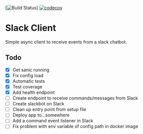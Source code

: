 [![Build Status](https://travis-ci.org/nkuik/slack-client.png?branch=master)]
[![codecov](https://codecov.io/gh/nkuik/danish-amazon/branch/master/graph/badge.svg)](https://codecov.io/gh/nkuik/slack-client)

# Slack Client

Simple async client to receive events from a slack chatbot.

## Todo

- [X] Get sanic running
- [X] Fix config load
- [X] Automatic tests
- [X] Test coverage
- [X] Add health endpoint
- [ ] Create endpoint to receive commands/messages from Slack
- [ ] Create slackbot on Slack
- [ ] Clean up entry point from setup file
- [ ] Deploy app to...somewhere
- [ ] Add a command event listener in Slack
- [ ] Fix problem with env variable of config path in docker image
